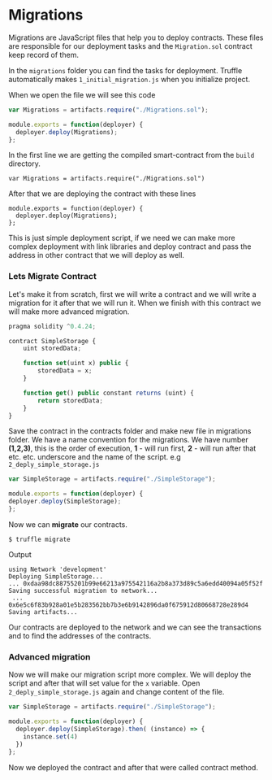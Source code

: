 # Migrations
Migrations are JavaScript files that help you to deploy contracts. These files are responsible for our deployment tasks and the `Migration.sol` contract keep record of them. 

In the `migrations` folder you can find the tasks for deployment. Truffle automatically makes `1_initial_migration.js` when you initialize project.

When we open the file we will see this code
```js
var Migrations = artifacts.require("./Migrations.sol");

module.exports = function(deployer) {
  deployer.deploy(Migrations);
};
```
In the first line we are getting the compiled smart-contract from the `build` directory.

`var Migrations = artifacts.require("./Migrations.sol")`

After that we are deploying the contract with these lines
```
module.exports = function(deployer) {
  deployer.deploy(Migrations);
};
```
This is just simple deployment script, if we need we can make more complex deployment with link libraries and deploy contract and pass the address in other contract that we will deploy as well.

### Lets Migrate Contract
Let's make it from scratch, first we will write a contract and we will write a migration for it after that we will run it. When we finish with this contract we will make more advanced migration.

```js
pragma solidity ^0.4.24;

contract SimpleStorage {
    uint storedData;

    function set(uint x) public {
        storedData = x;
    }

    function get() public constant returns (uint) {
        return storedData;
    }
}
```

 Save the contract in the contracts folder and make new file in migrations folder. We have a name convention for the migrations. We have number **(1,2,3)**, this is the order of execution, **1** - will run first, **2** - will run after that etc. etc. underscore and the name of the script. 
 e.g `2_deply_simple_storage.js`

  ```js
var SimpleStorage = artifacts.require("./SimpleStorage");

module.exports = function(deployer) {
  deployer.deploy(SimpleStorage);
};
```
Now we can **migrate** our contracts. 

```
$ truffle migrate
```
Output
```
using Network 'development'
Deploying SimpleStorage...
... 0xdaa98dc88755201b99e66213a975542116a2b8a373d89c5a6edd40094a05f52f
Saving successful migration to network...
 ... 0x6e5c6f83b928a01e5b283562bb7b3e6b9142896da0f675912d80668728e289d4
Saving artifacts...
```

Our contracts are deployed to the network and we can see the transactions and to find the addresses of the contracts.

### Advanced migration
Now we will make our migration script more complex. We will deploy the script and after that will set value for the `x` variable.
Open `2_deply_simple_storage.js` again and change content of the file.
 
```js
var SimpleStorage = artifacts.require("./SimpleStorage");

module.exports = function(deployer) {
  deployer.deploy(SimpleStorage).then( (instance) => {
  	instance.set(4)
  })
};
```
Now we deployed the contract and after that were called contract method. 



